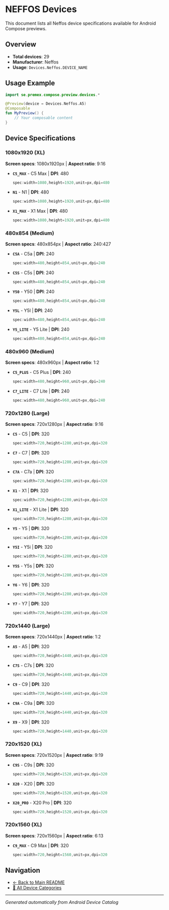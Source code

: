 # NEFFOS Devices

This document lists all Neffos device specifications available for Android Compose previews.

## Overview

- **Total devices**: 29
- **Manufacturer**: Neffos
- **Usage**: `Devices.Neffos.DEVICE_NAME`

## Usage Example

```kotlin
import se.premex.compose.preview.devices.*

@Preview(device = Devices.Neffos.A5)
@Composable
fun MyPreview() {
    // Your composable content
}
```

## Device Specifications

### 1080x1920 (XL)

**Screen specs**: 1080x1920px | **Aspect ratio**: 9:16

- **`C5_MAX`** - C5 Max | **DPI**: 480
  ```kotlin
  spec:width=1080,height=1920,unit=px,dpi=480
  ```

- **`N1`** - N1 | **DPI**: 480
  ```kotlin
  spec:width=1080,height=1920,unit=px,dpi=480
  ```

- **`X1_MAX`** - X1 Max | **DPI**: 480
  ```kotlin
  spec:width=1080,height=1920,unit=px,dpi=480
  ```

### 480x854 (Medium)

**Screen specs**: 480x854px | **Aspect ratio**: 240:427

- **`C5A`** - C5a | **DPI**: 240
  ```kotlin
  spec:width=480,height=854,unit=px,dpi=240
  ```

- **`C5S`** - C5s | **DPI**: 240
  ```kotlin
  spec:width=480,height=854,unit=px,dpi=240
  ```

- **`Y50`** - Y50 | **DPI**: 240
  ```kotlin
  spec:width=480,height=854,unit=px,dpi=240
  ```

- **`Y5L`** - Y5l | **DPI**: 240
  ```kotlin
  spec:width=480,height=854,unit=px,dpi=240
  ```

- **`Y5_LITE`** - Y5 Lite | **DPI**: 240
  ```kotlin
  spec:width=480,height=854,unit=px,dpi=240
  ```

### 480x960 (Medium)

**Screen specs**: 480x960px | **Aspect ratio**: 1:2

- **`C5_PLUS`** - C5 Plus | **DPI**: 240
  ```kotlin
  spec:width=480,height=960,unit=px,dpi=240
  ```

- **`C7_LITE`** - C7 Lite | **DPI**: 240
  ```kotlin
  spec:width=480,height=960,unit=px,dpi=240
  ```

### 720x1280 (Large)

**Screen specs**: 720x1280px | **Aspect ratio**: 9:16

- **`C5`** - C5 | **DPI**: 320
  ```kotlin
  spec:width=720,height=1280,unit=px,dpi=320
  ```

- **`C7`** - C7 | **DPI**: 320
  ```kotlin
  spec:width=720,height=1280,unit=px,dpi=320
  ```

- **`C7A`** - C7a | **DPI**: 320
  ```kotlin
  spec:width=720,height=1280,unit=px,dpi=320
  ```

- **`X1`** - X1 | **DPI**: 320
  ```kotlin
  spec:width=720,height=1280,unit=px,dpi=320
  ```

- **`X1_LITE`** - X1 Lite | **DPI**: 320
  ```kotlin
  spec:width=720,height=1280,unit=px,dpi=320
  ```

- **`Y5`** - Y5 | **DPI**: 320
  ```kotlin
  spec:width=720,height=1280,unit=px,dpi=320
  ```

- **`Y5I`** - Y5i | **DPI**: 320
  ```kotlin
  spec:width=720,height=1280,unit=px,dpi=320
  ```

- **`Y5S`** - Y5s | **DPI**: 320
  ```kotlin
  spec:width=720,height=1280,unit=px,dpi=320
  ```

- **`Y6`** - Y6 | **DPI**: 320
  ```kotlin
  spec:width=720,height=1280,unit=px,dpi=320
  ```

- **`Y7`** - Y7 | **DPI**: 320
  ```kotlin
  spec:width=720,height=1280,unit=px,dpi=320
  ```

### 720x1440 (Large)

**Screen specs**: 720x1440px | **Aspect ratio**: 1:2

- **`A5`** - A5 | **DPI**: 320
  ```kotlin
  spec:width=720,height=1440,unit=px,dpi=320
  ```

- **`C7S`** - C7s | **DPI**: 320
  ```kotlin
  spec:width=720,height=1440,unit=px,dpi=320
  ```

- **`C9`** - C9 | **DPI**: 320
  ```kotlin
  spec:width=720,height=1440,unit=px,dpi=320
  ```

- **`C9A`** - C9a | **DPI**: 320
  ```kotlin
  spec:width=720,height=1440,unit=px,dpi=320
  ```

- **`X9`** - X9 | **DPI**: 320
  ```kotlin
  spec:width=720,height=1440,unit=px,dpi=320
  ```

### 720x1520 (XL)

**Screen specs**: 720x1520px | **Aspect ratio**: 9:19

- **`C9S`** - C9s | **DPI**: 320
  ```kotlin
  spec:width=720,height=1520,unit=px,dpi=320
  ```

- **`X20`** - X20 | **DPI**: 320
  ```kotlin
  spec:width=720,height=1520,unit=px,dpi=320
  ```

- **`X20_PRO`** - X20 Pro | **DPI**: 320
  ```kotlin
  spec:width=720,height=1520,unit=px,dpi=320
  ```

### 720x1560 (XL)

**Screen specs**: 720x1560px | **Aspect ratio**: 6:13

- **`C9_MAX`** - C9 Max | **DPI**: 320
  ```kotlin
  spec:width=720,height=1560,unit=px,dpi=320
  ```

## Navigation

- [← Back to Main README](../../README.md)
- [📱 All Device Categories](../README.md)

---
*Generated automatically from Android Device Catalog*
